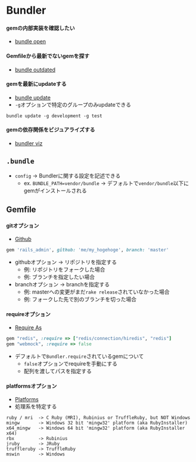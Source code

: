 # Bundler
#### gemの内部実装を確認したい
- [bundle open](https://bundler.io/v1.10/bundle_open.html)

#### Gemfileから最新でないgemを探す
- [bundle outdated](https://bundler.io/man/bundle-outdated.1.html)

#### gemを最新にupdateする
- [bundle update](https://bundler.io/v2.0/man/bundle-update.1.html)
- `-g`オプションで特定のグループのみupdateできる
```
bundle update -g development -g test
```

#### gemの依存関係をビジュアライズする
- [bundler viz](https://bundler.io/v2.0/man/bundle-viz.1.html)

## `.bundle`
- `config` -> Bundlerに関する設定を記述できる
  - ex. `BUNDLE_PATH=vendor/bundle` -> デフォルトで`vendor/bundle`以下にgemがインストールされる

## Gemfile
#### gitオプション
- [Github](https://bundler.io/v2.0/man/gemfile.5.html#GITHUB)
```ruby
gem 'rails_admin', github: 'me/my_hogehoge', branch: 'master'
```
- githubオプション -> リポジトリを指定する
  - 例: リポジトリをフォークした場合
  - 例: ブランチを指定したい場合
- branchオプション -> branchを指定する
  - 例: masterへの変更がまだ`rake release`されていなかった場合
  - 例: フォークした先で別のブランチを切った場合

#### requireオプション
- [Require As](https://bundler.io/v2.0/man/gemfile.5.html#REQUIRE-AS)

```ruby
gem "redis", :require => ["redis/connection/hiredis", "redis"]
gem "webmock", :require => false
```

- デフォルトで`Bundler.require`されているgemについて
  - `false`オプションでrequireを手動にする
  - 配列を渡してパスを指定する

#### platformsオプション
- [Platforms](https://bundler.io/v2.0/man/gemfile.5.html#PLATFORMS)
- 処理系を特定する

```
ruby / mri  -> C Ruby (MRI), Rubinius or TruffleRuby, but NOT Windows
mingw       -> Windows 32 bit 'mingw32' platform (aka RubyInstaller)
x64_mingw   -> Windows 64 bit 'mingw32' platform (aka RubyInstaller x64)
rbx         -> Rubinius
jruby       -> JRuby
truffleruby -> TruffleRuby
mswin       -> Windows
```
